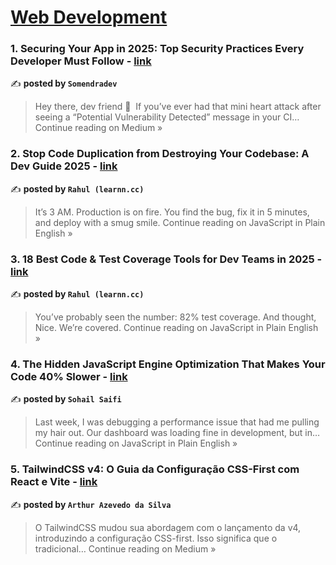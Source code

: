 
<h1><a href=https://medium.com/tag/web-development/recommended target="_blank" rel="noopener noreferrer">Web Development</a></h1>
<h3>1. Securing Your App in 2025: Top Security Practices Every Developer Must Follow - <a href="https://medium.com/@somendradev23/securing-your-app-in-2025-top-security-practices-every-developer-must-follow-817df8513360?source=rss------web_development-5" target="_blank" rel="noopener noreferrer">link</a></h3>

✍️ **posted by `Somendradev`**

<blockquote>Hey there, dev friend 👋
 If you’ve ever had that mini heart attack after seeing a “Potential Vulnerability Detected” message in your CI…
Continue reading on Medium »</blockquote>

<h3>2. Stop Code Duplication from Destroying Your Codebase: A Dev Guide 2025 - <a href="https://javascript.plainenglish.io/stop-code-duplication-from-destroying-your-codebase-a-dev-guide-2025-cdc64faba72f?source=rss------web_development-5" target="_blank" rel="noopener noreferrer">link</a></h3>

✍️ **posted by `Rahul (learnn.cc)`**

<blockquote>It’s 3 AM. Production is on fire. You find the bug, fix it in 5 minutes, and deploy with a smug smile.
Continue reading on JavaScript in Plain English »</blockquote>

<h3>3. 18 Best Code & Test Coverage Tools for Dev Teams in 2025 - <a href="https://javascript.plainenglish.io/18-best-code-test-coverage-tools-for-dev-teams-in-2025-31fed1831885?source=rss------web_development-5" target="_blank" rel="noopener noreferrer">link</a></h3>

✍️ **posted by `Rahul (learnn.cc)`**

<blockquote>You’ve probably seen the number: 82% test coverage.
And thought, Nice. We’re covered.
Continue reading on JavaScript in Plain English »</blockquote>

<h3>4. The Hidden JavaScript Engine Optimization That Makes Your Code 40% Slower - <a href="https://javascript.plainenglish.io/the-hidden-javascript-engine-optimization-that-makes-your-code-40-slower-26994e837830?source=rss------web_development-5" target="_blank" rel="noopener noreferrer">link</a></h3>

✍️ **posted by `Sohail Saifi`**

<blockquote>Last week, I was debugging a performance issue that had me pulling my hair out. Our dashboard was loading fine in development, but in…
Continue reading on JavaScript in Plain English »</blockquote>

<h3>5. TailwindCSS v4: O Guia da Configuração CSS-First com React e Vite - <a href="https://medium.com/@arthurazevedods/tailwindcss-v4-o-guia-da-configura%C3%A7%C3%A3o-css-first-com-react-e-vite-7c07c7b1ed91?source=rss------web_development-5" target="_blank" rel="noopener noreferrer">link</a></h3>

✍️ **posted by `Arthur Azevedo da Silva`**

<blockquote>O TailwindCSS mudou sua abordagem com o lançamento da v4, introduzindo a configuração CSS-first. Isso significa que o tradicional…
Continue reading on Medium »</blockquote>

